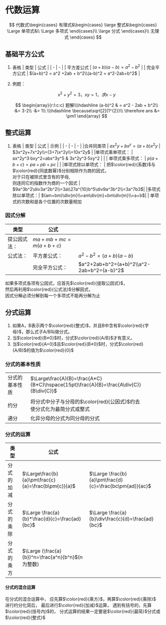# 代数运算
$$
代数式\begin{cases}
有理式&\begin{cases}
        \large 整式&\begin{cases}
            \Large 单项式&\\
            \Large 多项式 
            \end{cases}\\
        \large 分式 
        \end{cases}\\
   无理式 
\end{cases}
$$

## 基础平方公式
1.  表格
    | 类型 | 公式 |
    | - | - |
    | 平方差公式 | $(a+b)(a-b) = a^2-b^2$ |
    | 完全平方公式 | $(a+b)^2 = a^2 +2ab + b^2\\(a-b)^2 = a^2-2ab+b^2$ |
2.  例题：

    $$
    x^2 + y^2 = 3 ， xy = 1 ， 求x-y
    $$

    $$
     \begin{array}{r:l:c:c} 题解\\\hdashline (a-b)^2 & = a^2 - 2ab + b^2\\ ·&= 3-2\\ ·&= 1\\ \\\hdashline \because\sqrt[2]{1^{2}}\\ \therefore ans &= \pm1 \end{array}
    $$

## 整式运算

1.  表格
    | 类型 | 公式 | 示例 |
    | - | - | - |
    |合并同类项 | $ax^2y+bx^y=(a+b)x^2y$ | $3x^2y+7x^2y\\=(3+7)x^2y\\=10x^2y$ |
    |单项式乘单项式： |  ax^2y^3·bxy^2=abx^3y^5 & 3x^2y^3·5xy^2 | |
    | 单项式乘多项式： | $p(a+b+c)=pa+pb+pc$ | |
    |单项式除以单项式： | 把$\color{red}{系数}$与$\color{red}{同底数幂}$分别相除作为商的因式，<br>对于只在被除式里含有的字母,<br>则连同它的指数作为商的一个因式 | $9a^3b^2\div3a^2b^2\\=3a\\27a^{10}b^5\div9a^3b^2\\=3a^7b3$|
    |多项式除以单项式：| $(am+bm)\div{m}\\=am\div{m}+bm\div{m}\\=a+b$| |
    单项式的次数和是各个位置的次数量相加

### 因式分解

| 类型 | 公式 | |
|-|-|-|
|提公因式法：|$ma+mb+mc = m(a+b+c)$| |
|公式法：|平方差公式：|$a^2-b^2 = (a+b)(a-b)$|
| |完全平方公式：|$a^2+2ab+b^2=(a+b)^2\\a^2-2ab+b^2=(a-b)^2$|

如果多项式各项有公因式，应首先$\color{red}{提取公因式}$，      
然后再利用$\color{red}{公式法}$分解因式，      
因式分解必须分解到每一个多项式不能再分解为止    

## 分式运算
1. 如果A，B表示两个$\color{red}{整式}$，并且B中含有$\color{red}{字母}$，那么式子A/B叫做分式。
2. 当$\color{red}{B≠0}$时，分式$\color{red}{A/B}$才有意义。
3. 当$\color{red}{A=0}$且$\color{red}{B≠0}$时，分式$\color{red}{A/B}$的值为$\color{red}{0}$
### 分式的基本性质

| | |
|- | - |
|分式的基本性质| $\Large\frac{A}{B}=\frac{A*C}{B*C}\hspace{15pt}\frac{A}{B}=\frac{A\div{C}}{B\div{C}}$|
|约分|将分式中分子与分母的$\color{red}{公因式}$约去<br>使分式化为最简分式或整式|
|通分|化异分母的分式为同分母的分式|

### 分式的运算

|类型 | 公式 | | 
|  - | - | - |
| 分式的加减 | $\Large\frac{b}{a}\pm\frac{c}{a}=\frac{b\pm{c}}{a}$ |$\Large \frac{b}{a}\pm\frac{d}{c}=\frac{bc\pm{ad}}{ac}$ |
|分式的乘除|$\Large \frac{a}{b}*\frac{d}{c}=\frac{ad}{bc}$|$\Large \frac{a}{b}\div\frac{c}{d}=\frac{ad}{bc}$|
|分式的乘方|$\Large (\frac{a}{b})^n=\frac{a^n}{b^n}$(n为整数)|
#### 分式的混合运算
在分式的混合运算中，
应先算$\color{red}{乘方}$，再算$\color{red}{乘除}$
进行约分化简后，
最后进行$\color{red}{加减}$运算，
遇到有括号的，先算$\color{red}{括号内}$的，
分式运算的结果一定要是$\color{red}{最简}$分式或$\color{red}{整式}$



